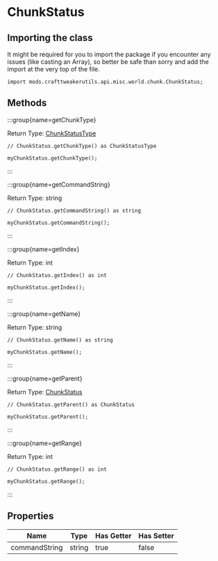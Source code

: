 # ChunkStatus

## Importing the class

It might be required for you to import the package if you encounter any issues (like casting an Array), so better be safe than sorry and add the import at the very top of the file.
```zenscript
import mods.crafttweakerutils.api.misc.world.chunk.ChunkStatus;
```


## Methods

:::group{name=getChunkType}

Return Type: [ChunkStatusType](/mods/sixikutils/utils/world/chunk/ChunkStatusType)

```zenscript
// ChunkStatus.getChunkType() as ChunkStatusType

myChunkStatus.getChunkType();
```

:::

:::group{name=getCommandString}

Return Type: string

```zenscript
// ChunkStatus.getCommandString() as string

myChunkStatus.getCommandString();
```

:::

:::group{name=getIndex}

Return Type: int

```zenscript
// ChunkStatus.getIndex() as int

myChunkStatus.getIndex();
```

:::

:::group{name=getName}

Return Type: string

```zenscript
// ChunkStatus.getName() as string

myChunkStatus.getName();
```

:::

:::group{name=getParent}

Return Type: [ChunkStatus](/mods/sixikutils/utils/world/chunk/ChunkStatus)

```zenscript
// ChunkStatus.getParent() as ChunkStatus

myChunkStatus.getParent();
```

:::

:::group{name=getRange}

Return Type: int

```zenscript
// ChunkStatus.getRange() as int

myChunkStatus.getRange();
```

:::


## Properties

|     Name      |  Type  | Has Getter | Has Setter |
|---------------|--------|------------|------------|
| commandString | string | true       | false      |

